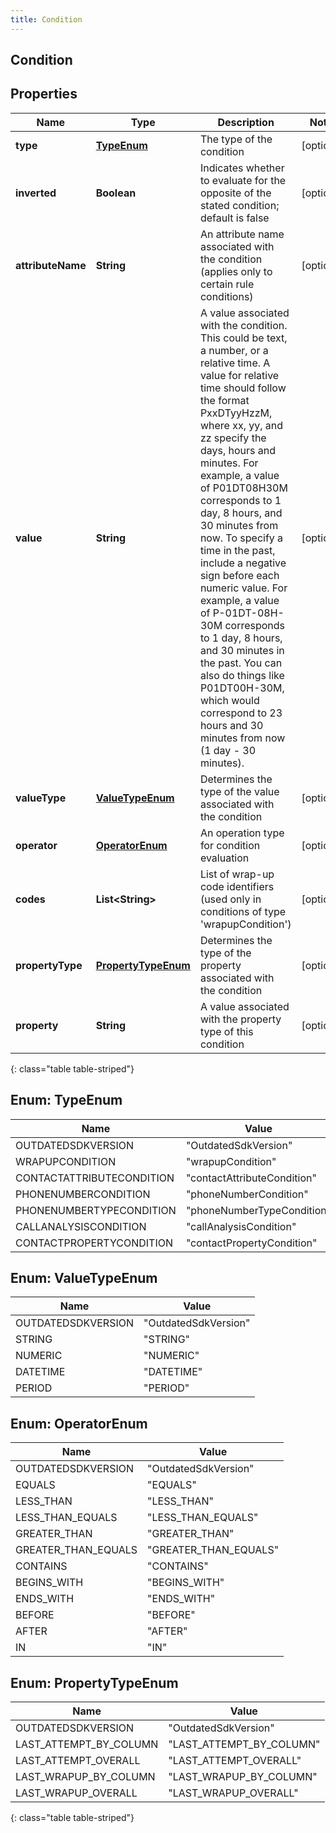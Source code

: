 ```yaml
---
title: Condition
---
```

## Condition


## Properties

| Name | Type | Description | Notes |
| ------------ | ------------- | ------------- | ------------- |
| **type** | [**TypeEnum**](#TypeEnum) | The type of the condition |  [optional] |
| **inverted** | **Boolean** | Indicates whether to evaluate for the opposite of the stated condition; default is false |  [optional] |
| **attributeName** | **String** | An attribute name associated with the condition (applies only to certain rule conditions) |  [optional] |
| **value** | **String** | A value associated with the condition. This could be text, a number, or a relative time. A value for relative time should follow the format PxxDTyyHzzM, where xx, yy, and zz specify the days, hours and minutes. For example, a value of P01DT08H30M corresponds to 1 day, 8 hours, and 30 minutes from now. To specify a time in the past, include a negative sign before each numeric value. For example, a value of P-01DT-08H-30M corresponds to 1 day, 8 hours, and 30 minutes in the past. You can also do things like P01DT00H-30M, which would correspond to 23 hours and 30 minutes from now (1 day - 30 minutes). |  [optional] |
| **valueType** | [**ValueTypeEnum**](#ValueTypeEnum) | Determines the type of the value associated with the condition |  [optional] |
| **operator** | [**OperatorEnum**](#OperatorEnum) | An operation type for condition evaluation |  [optional] |
| **codes** | **List&lt;String&gt;** | List of wrap-up code identifiers (used only in conditions of type &#39;wrapupCondition&#39;) |  [optional] |
| **propertyType** | [**PropertyTypeEnum**](#PropertyTypeEnum) | Determines the type of the property associated with the condition |  [optional] |
| **property** | **String** | A value associated with the property type of this condition |  [optional] |
{: class="table table-striped"}


<a name="TypeEnum"></a>

## Enum: TypeEnum

| Name | Value |
| ---- | ----- |
| OUTDATEDSDKVERSION | &quot;OutdatedSdkVersion&quot; |
| WRAPUPCONDITION | &quot;wrapupCondition&quot; |
| CONTACTATTRIBUTECONDITION | &quot;contactAttributeCondition&quot; |
| PHONENUMBERCONDITION | &quot;phoneNumberCondition&quot; |
| PHONENUMBERTYPECONDITION | &quot;phoneNumberTypeCondition&quot; |
| CALLANALYSISCONDITION | &quot;callAnalysisCondition&quot; |
| CONTACTPROPERTYCONDITION | &quot;contactPropertyCondition&quot; |


<a name="ValueTypeEnum"></a>

## Enum: ValueTypeEnum

| Name | Value |
| ---- | ----- |
| OUTDATEDSDKVERSION | &quot;OutdatedSdkVersion&quot; |
| STRING | &quot;STRING&quot; |
| NUMERIC | &quot;NUMERIC&quot; |
| DATETIME | &quot;DATETIME&quot; |
| PERIOD | &quot;PERIOD&quot; |


<a name="OperatorEnum"></a>

## Enum: OperatorEnum

| Name | Value |
| ---- | ----- |
| OUTDATEDSDKVERSION | &quot;OutdatedSdkVersion&quot; |
| EQUALS | &quot;EQUALS&quot; |
| LESS_THAN | &quot;LESS_THAN&quot; |
| LESS_THAN_EQUALS | &quot;LESS_THAN_EQUALS&quot; |
| GREATER_THAN | &quot;GREATER_THAN&quot; |
| GREATER_THAN_EQUALS | &quot;GREATER_THAN_EQUALS&quot; |
| CONTAINS | &quot;CONTAINS&quot; |
| BEGINS_WITH | &quot;BEGINS_WITH&quot; |
| ENDS_WITH | &quot;ENDS_WITH&quot; |
| BEFORE | &quot;BEFORE&quot; |
| AFTER | &quot;AFTER&quot; |
| IN | &quot;IN&quot; |


<a name="PropertyTypeEnum"></a>

## Enum: PropertyTypeEnum

| Name | Value |
| ---- | ----- |
| OUTDATEDSDKVERSION | &quot;OutdatedSdkVersion&quot; |
| LAST_ATTEMPT_BY_COLUMN | &quot;LAST_ATTEMPT_BY_COLUMN&quot; |
| LAST_ATTEMPT_OVERALL | &quot;LAST_ATTEMPT_OVERALL&quot; |
| LAST_WRAPUP_BY_COLUMN | &quot;LAST_WRAPUP_BY_COLUMN&quot; |
| LAST_WRAPUP_OVERALL | &quot;LAST_WRAPUP_OVERALL&quot; |
{: class="table table-striped"}


